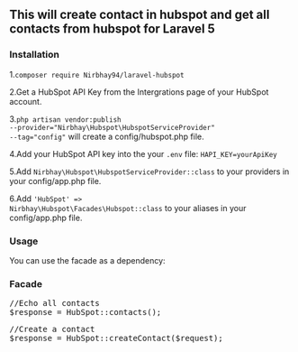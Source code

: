 <h2>This will create contact in hubspot and get all contacts from hubspot for Laravel 5</h2>

<h3>Installation</h3>

1.<code>composer require Nirbhay94/laravel-hubspot</code>

2.Get a HubSpot API Key from the Intergrations page of your HubSpot account.

3.<code>php artisan vendor:publish --provider="Nirbhay\Hubspot\HubspotServiceProvider" --tag="config"</code> will create a config/hubspot.php file.

4.Add your HubSpot API key into the your <code>.env</code> file: <code>HAPI_KEY=yourApiKey</code>

5.Add <code>Nirbhay\Hubspot\HubspotServiceProvider::class</code> to your providers in your config/app.php file.

6.Add <code>'HubSpot' => Nirbhay\Hubspot\Facades\Hubspot::class</code> to your aliases in your config/app.php file.

<h3>Usage</h3>

You can use the facade as a dependency:

<h3>Facade</h3>

<pre><span class="pl-s1"><span class="pl-c"><span class="pl-c">//</span>Echo all contacts </span></span>
<span class="pl-s1"><span class="pl-smi">$response</span> <span class="pl-k">=</span> <span class="pl-c1">HubSpot</span><span class="pl-k">::</span>contacts()<span class="pl-k">;</span>
</pre>

<pre><span class="pl-s1"><span class="pl-c"><span class="pl-c">//</span>Create a contact </span></span>
<span class="pl-s1"><span class="pl-smi">$response</span> <span class="pl-k">=</span> <span class="pl-c1">HubSpot</span><span class="pl-k">::</span>createContact($request)<span class="pl-k">;</span>
</pre>
